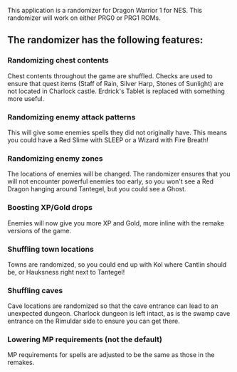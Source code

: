 This application is a randomizer for Dragon Warrior 1 for NES. This randomizer
will work on either PRG0 or PRG1 ROMs.

## The randomizer has the following features:

### Randomizing chest contents

Chest contents throughout the game are shuffled. Checks are used to ensure that
quest items (Staff of Rain, Silver Harp, Stones of Sunlight) are not located in 
Charlock castle. Erdrick's Tablet is replaced with something more useful.

### Randomizing enemy attack patterns

This will give some enemies spells they did not originally have. This means you
could have a Red Slime with SLEEP or a Wizard with Fire Breath!

### Randomizing enemy zones

The locations of enemies will be changed. The randomizer ensures that you will
not encounter powerful enemies too early, so you won't see a Red Dragon hanging
around Tantegel, but you could see a Ghost.

### Boosting XP/Gold drops

Enemies will now give you more XP and Gold, more inline with the remake versions
of the game.

### Shuffling town locations

Towns are randomized, so you could end up with Kol where Cantlin should be, or
Hauksness right next to Tantegel!

### Shuffling caves

Cave locations are randomized so that the cave entrance can lead to an
unexpected dungeon. Charlock dungeon is left intact, as is the swamp cave
entrance on the Rimuldar side to ensure you can get there.

### Lowering MP requirements (not the default)

MP requirements for spells are adjusted to be the same as those in the remakes.


